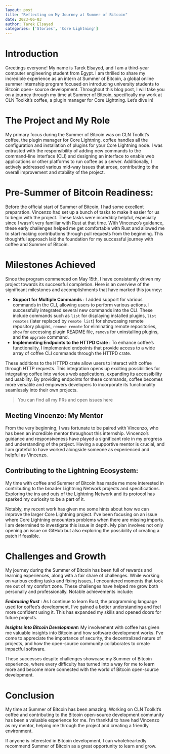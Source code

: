 ```yaml
---
layout: post
title: "Reflecting on My Journey at Summer of Bitcoin"
date: 2023-06-03
author: Tarek Elsayed
categories: ['Stories', 'Core Lightning']
---
```


# Introduction

Greetings everyone! My name is Tarek Elsayed, and I am a third-year computer
engineering student from Egypt. I am thrilled to share my incredible
experience as an intern at Summer of Bitcoin, a global online summer
internship program focused on introducing university students to Bitcoin open-
source development. Throughout this blog post, I will take you on a journey
through my time at Summer of Bitcoin, specifically my work at CLN Toolkit’s
coffee, a plugin manager for Core Lightning. Let’s dive in!

# The Project and My Role

My primary focus during the Summer of Bitcoin was on CLN Toolkit’s coffee, the
plugin manager for Core Lightning. coffee handles all the configuration and
installation of plugins for your Core Lightning node. I was entrusted with the
responsibility of adding new commands to the command-line interface (CLI) and
designing an interface to enable web applications or other platforms to run
coffee as a server. Additionally, I actively addressed various mid-way issues
that arose, contributing to the overall improvement and stability of the
project.

# Pre-Summer of Bitcoin Readiness:

Before the official start of Summer of Bitcoin, I had some excellent
preparation. Vincenzo had set up a bunch of tasks to make it easier for us to
begin with the project. These tasks were incredibly helpful, especially since
I wasn’t very familiar with Rust at that time. With Vincenzo’s guidance, these
early challenges helped me get comfortable with Rust and allowed me to start
making contributions through pull requests from the beginning. This thoughtful
approach laid the foundation for my successful journey with coffee and Summer
of Bitcoin.

# Milestones Achieved

Since the program commenced on May 15th, I have consistently driven my project
towards its successful completion. Here is an overview of the significant
milestones and accomplishments that have marked this journey:

  * **Support for Multiple Commands** : I added support for various commands in the CLI, allowing users to perform various actions. I successfully integrated several new commands into the CLI. These include commands such as `list` for displaying installed plugins, `list remotes` (later replaced by `remote list`) for showcasing remote repository plugins, `remove remote` for eliminating remote repositories, `show` for accessing plugin README file, `remove` for uninstalling plugins, and the `upgrade` command.
  * **Implementing Endpoints to the HTTPD Crate** : To enhance coffee’s functionality, I implemented endpoints that provide access to a wide array of coffee CLI commands through the HTTPD crate.

These additions to the HTTPD crate allow users to interact with coffee through
HTTP requests. This integration opens up exciting possibilities for
integrating coffee into various web applications, expanding its accessibility
and usability. By providing endpoints for these commands, coffee becomes more
versatile and empowers developers to incorporate its functionality seamlessly
into their own projects.

> You can find all my PRs and open issues here

## Meeting Vincenzo: My Mentor

From the very beginning, I was fortunate to be paired with Vincenzo, who has
been an incredible mentor throughout this internship. Vincenzo’s guidance and
responsiveness have played a significant role in my progress and understanding
of the project. Having a supportive mentor is crucial, and I am grateful to
have worked alongside someone as experienced and helpful as Vincenzo.

## Contributing to the Lightning Ecosystem:

My time with coffee and Summer of Bitcoin has made me more interested in
contributing to the broader Lightning Network projects and specifications.
Exploring the ins and outs of the Lightning Network and its protocol has
sparked my curiosity to be a part of it.

Notably, my recent work has given me some hints about how we can improve the
larger Core Lightning project. I've been focusing on an issue where Core
Lightning encounters problems when there are missing imports. I am determined
to investigate this issue in depth. My plan involves not only opening an issue
on GitHub but also exploring the possibility of creating a patch if feasible.

# Challenges and Growth

My journey during the Summer of Bitcoin has been full of rewards and learning
experiences, along with a fair share of challenges. While working on various
coding tasks and fixing issues, I encountered moments that took me out of my
comfort zone. These challenges have helped me grow both personally and
professionally. Notable achievements include:

**_Embracing Rust_** _:_ As I continue to learn Rust, the programming language
used for coffee’s development, I’ve gained a better understanding and feel
more confident using it. This has expanded my skills and opened doors for
future projects.

**_Insights into Bitcoin Development:_** My involvement with coffee has given
me valuable insights into Bitcoin and how software development works. I’ve
come to appreciate the importance of security, the decentralized nature of
projects, and how the open-source community collaborates to create impactful
software.

These successes despite challenges showcase my Summer of Bitcoin experience,
where every difficulty has turned into a way for me to learn more and become
more connected with the world of Bitcoin open-source development.

# Conclusion

My time at Summer of Bitcoin has been amazing. Working on CLN Toolkit’s coffee
and contributing to the Bitcoin open-source development community has been a
valuable experience for me. I’m thankful to have had Vincenzo as my mentor,
helping me through the project and creating a friendly environment.

If anyone is interested in Bitcoin development, I can wholeheartedly recommend
Summer of Bitcoin as a great opportunity to learn and grow.
